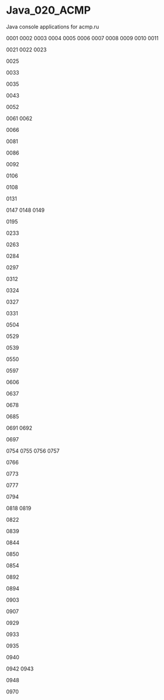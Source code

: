 # Java_020_ACMP
Java console applications for acmp.ru

0001
0002
0003
0004
0005
0006
0007
0008
0009
0010
0011

0021
0022
0023

0025

0033

0035

0043

0052

0061
0062

0066

0081

0086

0092

0106

0108

0131

0147
0148
0149

0195

0233

0263

0284

0297

0312

0324

0327

0331

0504

0529

0539

0550

0597

0606

0637

0678

0685

0691
0692

0697

0754
0755
0756
0757

0766

0773

0777

0794

0818
0819

0822

0839

0844

0850

0854

0892

0894

0903

0907

0929

0933

0935

0940

0942
0943

0948

0970